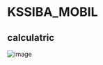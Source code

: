 # KSSIBA_MOBIL

## calculatric

![image](https://user-images.githubusercontent.com/61434521/158912334-40b45a52-940c-4c3d-8892-1ef4cedf2d73.png)
